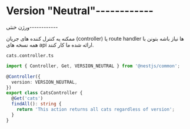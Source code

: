 # Version "Neutral"------------
ورژن خنثی------------

ممکنه یه کنترل کننده های جریان (controller) یا route handler ها نیاز باشه بتونن با همه نسخه های api ارائه شده ما کار کنند.

`cats.controller.ts`
```typescript
import { Controller, Get, VERSION_NEUTRAL } from '@nestjs/common';

@Controller({
  version: VERSION_NEUTRAL,
})
export class CatsController {
  @Get('cats')
  findAll(): string {
    return 'This action returns all cats regardless of version';
  }
}
```

